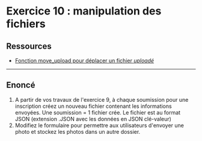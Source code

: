 # Exercice 10 : manipulation des fichiers

## Ressources

- [Fonction move_upload pour déplacer un fichier *uploadé*](https://www.php.net/manual/fr/function.move-uploaded-file.php)

---

## Enoncé

1. A partir de vos travaux de l'exercice 9, à chaque soumission pour une inscription créez un nouveau fichier contenant les informations envoyées.
Une soumission = 1 fichier crée.
Le fichier est au format JSON (extension .JSON avec les données en JSON clé-valeur)
2. Modifiez le formulaire pour permettre aux utilisateurs d'envoyer une photo et stockez les photos dans un autre dossier.